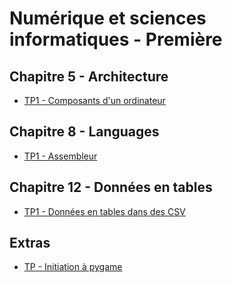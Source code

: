 # Numérique et sciences informatiques - Première

## Chapitre 5 - Architecture
- [TP1 - Composants d'un ordinateur](05-archi/tp1-compos_ordi.md)

## Chapitre 8 - Languages
- [TP1 - Assembleur](08-languages/tp1-assembleur1.md)

## Chapitre 12 - Données en tables
- [TP1 - Données en tables dans des CSV](12-tables/csv.md)


## Extras
- [TP - Initiation à pygame](0X-extras/01_initiation_pygame.md)

